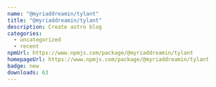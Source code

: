 ```yaml
---
name: "@myriaddreamin/tylant"
title: "@myriaddreamin/tylant"
description: Create astro blog
categories:
  - uncategorized
  - recent
npmUrl: https://www.npmjs.com/package/@myriaddreamin/tylant
homepageUrl: https://www.npmjs.com/package/@myriaddreamin/tylant
badge: new
downloads: 63
---
```


